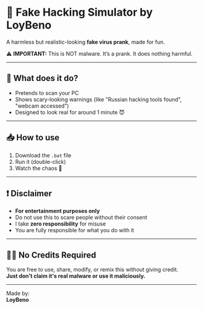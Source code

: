 # 🧠 Fake Hacking Simulator by LoyBeno

A harmless but realistic-looking **fake virus prank**, made for fun.

⚠️ **IMPORTANT:** This is NOT malware. It’s a prank. It does nothing harmful.

---

## 🤯 What does it do?
- Pretends to scan your PC
- Shows scary-looking warnings (like "Russian hacking tools found", "webcam accessed")
- Designed to look real for around 1 minute 😈

---

## 📥 How to use
1. Download the `.bat` file
2. Run it (double-click)
3. Watch the chaos 👀

---

## ❗ Disclaimer
- **For entertainment purposes only**
- Do not use this to scare people without their consent
- I take **zero responsibility** for misuse
- You are fully responsible for what you do with it

---

## 🙅‍♂️ No Credits Required
You are free to use, share, modify, or remix this without giving credit.  
**Just don't claim it's real malware or use it maliciously.**

---

Made by:  
**LoyBeno**  

